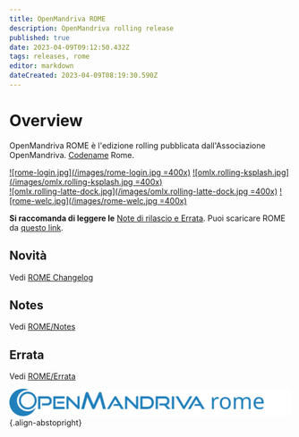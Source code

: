 ```yaml
---
title: OpenMandriva ROME
description: OpenMandriva rolling release
published: true
date: 2023-04-09T09:12:50.432Z
tags: releases, rome
editor: markdown
dateCreated: 2023-04-09T08:19:30.590Z
---
```


# Overview
OpenMandriva ROME è l'edizione rolling pubblicata dall'Associazione OpenMandriva. [Codename](/policies/codename) Rome.

[![rome-login.jpg](/images/rome-login.jpg =400x)](/images/rome-login.jpg) [![omlx.rolling-ksplash.jpg](/images/omlx.rolling-ksplash.jpg =400x)](/images/omlx.rolling-ksplash.jpg)   
[![omlx.rolling-latte-dock.jpg](/images/omlx.rolling-latte-dock.jpg =400x)](/images/omlx.rolling-latte-dock.jpg) [![rome-welc.jpg](/images/rome-welc.jpg =400x)](/images/rome-welc.jpg) 

**Si raccomanda di leggere le** [Note di rilascio e Errata](/en/distribution/releases/current).
Puoi scaricare ROME da [questo link](https://sourceforge.net/projects/openmandriva/files/release/ROME/).

## Novità
Vedi [ROME Changelog](/en/distribution/releases/rome/new)

## Notes
Vedi [ROME/Notes](/en/distribution/releases/rome/notes)

## Errata
Vedi [ROME/Errata](/en/distribution/releases/rome/errata)

![header-tr-omrome.svg](/assets/header-tr-omrome.svg){.align-abstopright}
